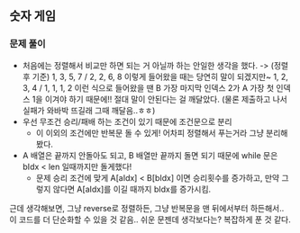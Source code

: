 ## 숫자 게임

### 문제 풀이

- 처음에는 정렬해서 비교만 하면 되는 거 아닐까 하는 안일한 생각을 했다.
-> (정렬 후 기준) 1, 3, 5, 7 / 2, 2, 6, 8 이렇게 들어왔을 때는 당연히 말이 되겠지만~ 
    1, 2, 3, 4 / 1, 1, 1, 2 이런 식으로 들어왔을 땐 B 가장 마지막 인덱스 2가 A 가장 첫 인덱스 1을 이겨야 하기 때문에!! 절대 말이 안된다는 걸 깨달았다. (물론 제출하고 나서 실패가 와바박 뜨길래 그때 깨달음..ㅎㅎ)
- 우선 무조건 승리/패배 하는 조건이 있기 때문에 조건문으로 분리
  - 이 이외의 조건에만 반복문 돌 수 있게! 어차피 정렬해서 푸는거라 그냥 분리해봤다.
- A 배열은 끝까지 안돌아도 되고, B 배열만 끝까지 돌면 되기 때문에 while 문은 bIdx < len 일때까지만 돌게했다!
  - 문제 승리 조건에 맞게 A[aIdx] < B[bIdx] 이면 승리횟수를 증가하고, 만약 그렇지 않다면 A[aIdx]를 이길 때까지 bIdx를 증가시킴.

근데 생각해보면, 그냥 reverse로 정렬하든, 그냥 반복문을 맨 뒤에서부터 하든해서.. 이 코드를 더 단순화할 수 있을 것 같음.. 쉬운 문젠데 생각보다는? 복잡하게 푼 것 같다.